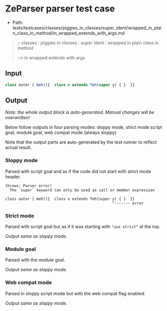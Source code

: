 # ZeParser parser test case

- Path: tests/testcases/classes/piggies_in_classes/super_ident/wrapped_in_plain_class_in_method/in_wrapped_extends_with_args.md

> :: classes : piggies in classes : super ident : wrapped in plain class in method
>
> ::> in wrapped extends with args

## Input

`````js
class outer { meh(){  class x extends feh(super y) { }  }}
`````

## Output

_Note: the whole output block is auto-generated. Manual changes will be overwritten!_

Below follow outputs in four parsing modes: sloppy mode, strict mode script goal, module goal, web compat mode (always sloppy).

Note that the output parts are auto-generated by the test runner to reflect actual result.

### Sloppy mode

Parsed with script goal and as if the code did not start with strict mode header.

`````
throws: Parser error!
  The `super` keyword can only be used as call or member expression

class outer { meh(){  class x extends feh(super y) { }  }}
                                                ^------- error
`````

### Strict mode

Parsed with script goal but as if it was starting with `"use strict"` at the top.

_Output same as sloppy mode._

### Module goal

Parsed with the module goal.

_Output same as sloppy mode._

### Web compat mode

Parsed in sloppy script mode but with the web compat flag enabled.

_Output same as sloppy mode._
